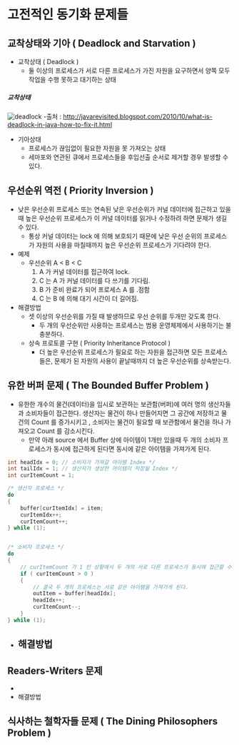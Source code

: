 # 고전적인 동기화 문제들

## 교착상태와 기아 ( Deadlock and Starvation )
* 교착상태 ( Deadlock )
	- 둘 이상의 프로세스가 서로 다른 프로세스가 가진 자원을 요구하면서
	양쪽 모두 작업을 수행 못하고 대기하는 상태
##### 교착상태
![deadlock](http://2.bp.blogspot.com/-63RZ-BTlAFs/VfGeHMnGdFI/AAAAAAAADuw/gwqtrVliMsM/s1600/Deadlock%2Bof%2BThreads.jpg)
-출처 : http://javarevisited.blogspot.com/2010/10/what-is-deadlock-in-java-how-to-fix-it.html

* 기아상태
	- 프로세스가 끊임없이 필요한 자원을 못 가져오는 상태
	- 세마포와 연관된 큐에서 프로세스들을 후입선출 순서로 제거할 경우 발생할 수 있다.


## 우선순위 역전 ( Priority Inversion )
* 낮은 우선순위 프로세스 또는 연속된 낮은 우선순위가 커널 데이터에 접근하고 있을 때
높은 우선순위 프로세스가 이 커널 데이터를 읽거나 수정하려 하면 문제가 생길 수 있다.
	- 통상 커널 데이터는 lock 에 의해 보호되기 때문에 낮은 우선 순위의 프로세스가
	자원의 사용을 마칠때까지 높은 우선순위 프로세스가 기다려야 한다.
* 예제
	- 우선순위 A < B < C
		1. A 가 커널 데이터를 접근하여 lock.
		2. C 는 A 가 커널 데이터를 다 쓰기를 기다림.
		3. B 가 준비 완료가 되어 프로세스 A 를 .점함
		4. C 는 B 에 의해 대기 시간이 더 길어짐.
* 해결방법
	- 셋 이상의 우선순위를 가질 때 발생하므로 우선 순위를 두개만 갖도록 한다.
		- 두 개의 우선순위만 사용하는 프로세스는 범용 운영체제에서 사용하기는 불충분하다.
	- 상속 프로토콜 구현 ( Priority Inheritance Protocol )
		- 더 높은 우선순위 프로세스가 필요로 하는 자원을 접근하면 모든 프로세스들은,
		문제가 된 자원의 사용이 끝날때까지 더 높은 우선순위를 상속받는다.


## 유한 버퍼 문제 ( The Bounded Buffer Problem )
* 유한한 개수의 물건(데이터)을 임시로 보관하는 보관함(버퍼)에 여러 명의 생산자들과 소비자들이 접근한다. 
생산자는 물건이 하나 만들어지면 그 공간에 저장하고 물건의 Count 를 증가시키고
, 소비자는 물건이 필요할 때 보관함에서 물건을 하나 가져오고 Count 를 감소시킨다.
	- 만약 아래 source 에서 Buffer 상에 아이템이 1개만 있을때 두 개의 소비자 프로세스가 동시에 접근하게 된다면
	동시에 같은 아이템을 가져가게 된다.


```c++
int headIdx = 0; // 소비자가 가져갈 아이템 Index */
int tailIdx = 1; // 생산자가 생성한 아이템이 저장될 Index */
int curItemCount = 1;

/* 생산자 프로세스 */
do 
{
	buffer[curItemIdx] = item;
	curItemIdx++;
	curItemCount++;
} while (1);


/* 소비자 프로세스 */
do 
{
	// curItemCount 가 1 인 상황에서 두 개의 서로 다른 프로세스가 동시에 접근할 수 있다.
	if ( curItemCount > 0 )
	{
		// 결국 두 개의 프로세스는 서로 같은 아이템을 가져가게 된다.
		outItem = buffer[headIdx];
		headIdx++;
		curItemCount--;
	}
} while (1);
```

* 해결방법
	- 

## Readers-Writers 문제
*
* 해결방법


## 식사하는 철학자들 문제 ( The Dining Philosophers Problem )


